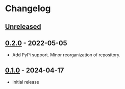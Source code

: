 # Changelog

<!--

Changelog follow the https://keepachangelog.com/ standard (at least the headers)

This allow to:

* auto-parsing release notes during the automated releases from github-action:
  https://github.com/marketplace/actions/pypi-github-auto-release
* Have clickable headers in the rendered markdown

To release a new version (e.g. from `1.0.0` -> `2.0.0`):

* Create a new `# [2.0.0] - YYYY-MM-DD` header and add the current
  `[Unreleased]` notes.
* At the end of the file:
  * Define the new link url:
  `[2.0.0]: https://github.com/google-research/spade_anomaly_detection/compare/v1.0.0...v2.0.0`
  * Update the `[Unreleased]` url: `v1.0.0...HEAD` -> `v2.0.0...HEAD`

-->

## [Unreleased]

## [0.2.0] - 2022-05-05

* Add PyPi support. Minor reorganization of repository.

## [0.1.0] - 2024-04-17

* Initial release

[Unreleased]: https://github.com/google-research/spade_anomaly_detection/compare/v0.2.0...HEAD
[0.2.0]: https://github.com/google-research/spade_anomaly_detection/compare/v0.1.0...v0.2.0
[0.1.0]: https://github.com/google-research/spade_anomaly_detection/releases/tag/v0.1.0
